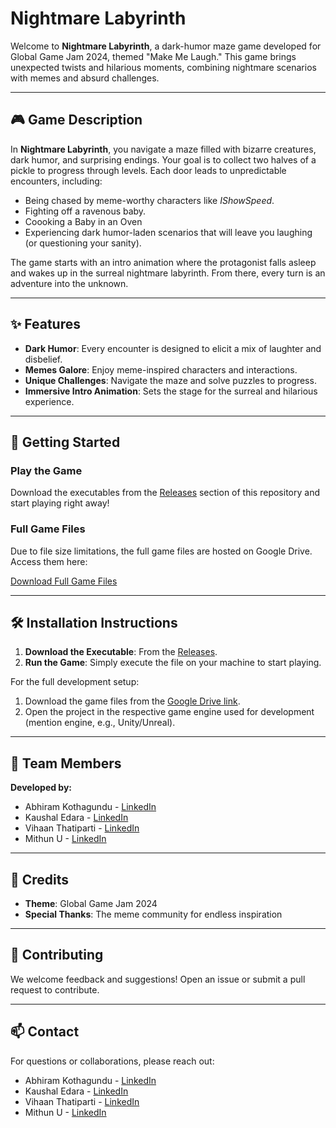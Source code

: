 # Nightmare Labyrinth

Welcome to **Nightmare Labyrinth**, a dark-humor maze game developed for Global Game Jam 2024, themed "Make Me Laugh." This game brings unexpected twists and hilarious moments, combining nightmare scenarios with memes and absurd challenges.

---

## 🎮 Game Description

In **Nightmare Labyrinth**, you navigate a maze filled with bizarre creatures, dark humor, and surprising endings. Your goal is to collect two halves of a pickle to progress through levels. Each door leads to unpredictable encounters, including:

- Being chased by meme-worthy characters like *IShowSpeed*.
- Fighting off a ravenous baby.
- Coooking a Baby in an Oven
- Experiencing dark humor-laden scenarios that will leave you laughing (or questioning your sanity).

The game starts with an intro animation where the protagonist falls asleep and wakes up in the surreal nightmare labyrinth. From there, every turn is an adventure into the unknown.

---

## ✨ Features

- **Dark Humor**: Every encounter is designed to elicit a mix of laughter and disbelief.
- **Memes Galore**: Enjoy meme-inspired characters and interactions.
- **Unique Challenges**: Navigate the maze and solve puzzles to progress.
- **Immersive Intro Animation**: Sets the stage for the surreal and hilarious experience.

---

## 🚀 Getting Started

### Play the Game

Download the executables from the [Releases](https://github.com/AbhiramKothagundu/GlobalGameJam2024/tree/main/Executables) section of this repository and start playing right away!

### Full Game Files

Due to file size limitations, the full game files are hosted on Google Drive. Access them here:

[Download Full Game Files](https://drive.google.com/drive/folders/1Dm-gcAqZdu0jkZtc0gv-F4dY9qtNcYO_?usp=sharing)

---

## 🛠️ Installation Instructions

1. **Download the Executable**: From the [Releases](https://github.com/AbhiramKothagundu/GlobalGameJam2024/tree/main/Executables).
2. **Run the Game**: Simply execute the file on your machine to start playing.

For the full development setup:
1. Download the game files from the [Google Drive link](https://drive.google.com/drive/folders/1Dm-gcAqZdu0jkZtc0gv-F4dY9qtNcYO_?usp=sharing).
2. Open the project in the respective game engine used for development (mention engine, e.g., Unity/Unreal).

---

## 👥 Team Members

**Developed by:**

- Abhiram Kothagundu - [LinkedIn](www.linkedin.com/in/abhiram-kothagundu)
- Kaushal Edara - [LinkedIn](https://www.linkedin.com/in/kaushal-edara/)
- Vihaan Thatiparti - [LinkedIn](https://www.linkedin.com/in/vihaan-thatiparthi-1394b6289/)
- Mithun U - [LinkedIn](https://www.linkedin.com/in/mithun-u750/)

---

## 🌟 Credits

- **Theme**: Global Game Jam 2024
- **Special Thanks**: The meme community for endless inspiration

---

## 🤝 Contributing

We welcome feedback and suggestions! Open an issue or submit a pull request to contribute.

---

## 📫 Contact

For questions or collaborations, please reach out:

- Abhiram Kothagundu - [LinkedIn](https://www.linkedin.com/in/abhiram-kothagundu)
- Kaushal Edara - [LinkedIn](https://www.linkedin.com/in/kaushal-edara/)
- Vihaan Thatiparti - [LinkedIn](https://www.linkedin.com/in/vihaan-thatiparthi-1394b6289/)
- Mithun U - [LinkedIn](https://www.linkedin.com/in/mithun-u750/)

